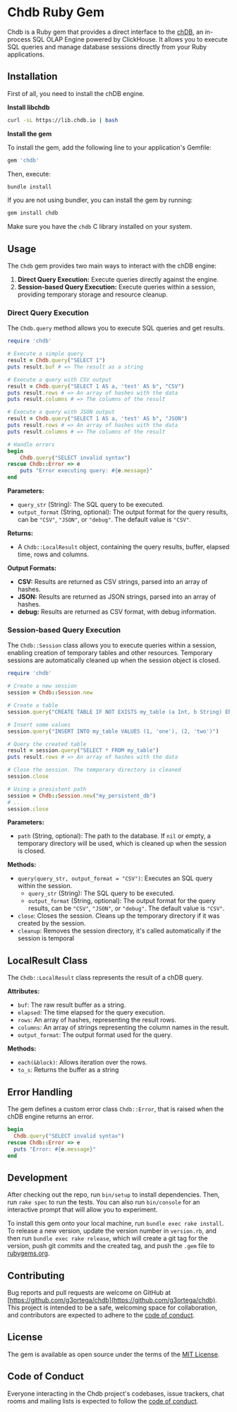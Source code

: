 # Chdb Ruby Gem

Chdb is a Ruby gem that provides a direct interface to the [chDB](https://clickhouse.com/docs/en/chdb), an in-process SQL OLAP Engine powered by ClickHouse. It allows you to execute SQL queries and manage database sessions directly from your Ruby applications.

## Installation

First of all, you need to install the chDB engine.

**Install libchdb**

```bash
curl -sL https://lib.chdb.io | bash
```

**Install the gem**

To install the gem, add the following line to your application's Gemfile:

```ruby
gem 'chdb'
```

Then, execute:

```bash
bundle install
```

If you are not using bundler, you can install the gem by running:

```bash
gem install chdb
```

Make sure you have the `chdb` C library installed on your system.

## Usage

The `Chdb` gem provides two main ways to interact with the chDB engine:

1.  **Direct Query Execution:** Execute queries directly against the engine.
2.  **Session-based Query Execution:** Execute queries within a session, providing temporary storage and resource cleanup.

### Direct Query Execution

The `Chdb.query` method allows you to execute SQL queries and get results.

```ruby
require 'chdb'

# Execute a simple query
result = Chdb.query("SELECT 1")
puts result.buf # => The result as a string

# Execute a query with CSV output
result = Chdb.query("SELECT 1 AS a, 'test' AS b", "CSV")
puts result.rows # => An array of hashes with the data
puts result.columns # => The columns of the result

# Execute a query with JSON output
result = Chdb.query("SELECT 1 AS a, 'test' AS b", "JSON")
puts result.rows # => An array of hashes with the data
puts result.columns # => The columns of the result

# Handle errors
begin
    Chdb.query("SELECT invalid syntax")
rescue Chdb::Error => e
    puts "Error executing query: #{e.message}"
end
```

**Parameters:**

*   `query_str` (String): The SQL query to be executed.
*   `output_format` (String, optional): The output format for the query results, can be `"CSV"`, `"JSON"`, or `"debug"`. The default value is `"CSV"`.

**Returns:**

*   A `Chdb::LocalResult` object, containing the query results, buffer, elapsed time, rows and columns.

**Output Formats:**

*   **CSV:** Results are returned as CSV strings, parsed into an array of hashes.
*   **JSON:** Results are returned as JSON strings, parsed into an array of hashes.
*   **debug:** Results are returned as CSV format, with debug information.

### Session-based Query Execution

The `Chdb::Session` class allows you to execute queries within a session, enabling creation of temporary tables and other resources. Temporary sessions are automatically cleaned up when the session object is closed.

```ruby
require 'chdb'

# Create a new session
session = Chdb::Session.new

# Create a table
session.query("CREATE TABLE IF NOT EXISTS my_table (a Int, b String) ENGINE = Memory")

# Insert some values
session.query("INSERT INTO my_table VALUES (1, 'one'), (2, 'two')")

# Query the created table
result = session.query("SELECT * FROM my_table")
puts result.rows # => An array of hashes with the data

# Close the session. The temporary directory is cleaned
session.close

# Using a presistent path
session = Chdb::Session.new("my_persistent_db")
# ...
session.close
```

**Parameters:**

*   `path` (String, optional): The path to the database. If `nil` or empty, a temporary directory will be used, which is cleaned up when the session is closed.

**Methods:**

*   `query(query_str, output_format = "CSV")`: Executes an SQL query within the session.
    *   `query_str` (String): The SQL query to be executed.
    *   `output_format` (String, optional): The output format for the query results, can be `"CSV"`, `"JSON"`, or `"debug"`. The default value is `"CSV"`.
*   `close`: Closes the session. Cleans up the temporary directory if it was created by the session.
*   `cleanup`: Removes the session directory, it's called automatically if the session is temporal

## LocalResult Class

The `Chdb::LocalResult` class represents the result of a chDB query.

**Attributes:**

*   `buf`: The raw result buffer as a string.
*   `elapsed`: The time elapsed for the query execution.
*   `rows`: An array of hashes, representing the result rows.
*   `columns`: An array of strings representing the column names in the result.
*   `output_format`: The output format used for the query.

**Methods:**

*   `each(&block)`: Allows iteration over the rows.
*   `to_s`: Returns the buffer as a string

## Error Handling

The gem defines a custom error class `Chdb::Error`, that is raised when the chDB engine returns an error.

```ruby
begin
  Chdb.query("SELECT invalid syntax")
rescue Chdb::Error => e
  puts "Error: #{e.message}"
end
```

## Development

After checking out the repo, run `bin/setup` to install dependencies. Then, run `rake spec` to run the tests. You can also run `bin/console` for an interactive prompt that will allow you to experiment.

To install this gem onto your local machine, run `bundle exec rake install`. To release a new version, update the version number in `version.rb`, and then run `bundle exec rake release`, which will create a git tag for the version, push git commits and the created tag, and push the `.gem` file to [rubygems.org](https://rubygems.org).

## Contributing

Bug reports and pull requests are welcome on GitHub at [https://github.com/g3ortega/chdb](https://github.com/g3ortega/chdb). This project is intended to be a safe, welcoming space for collaboration, and contributors are expected to adhere to the [code of conduct](https://github.com/g3ortega/chdb/blob/main/CODE_OF_CONDUCT.md).

## License

The gem is available as open source under the terms of the [MIT License](https://opensource.org/licenses/MIT).

## Code of Conduct

Everyone interacting in the Chdb project's codebases, issue trackers, chat rooms and mailing lists is expected to follow the [code of conduct](https://github.com/g3ortega/chdb/blob/main/CODE_OF_CONDUCT.md).